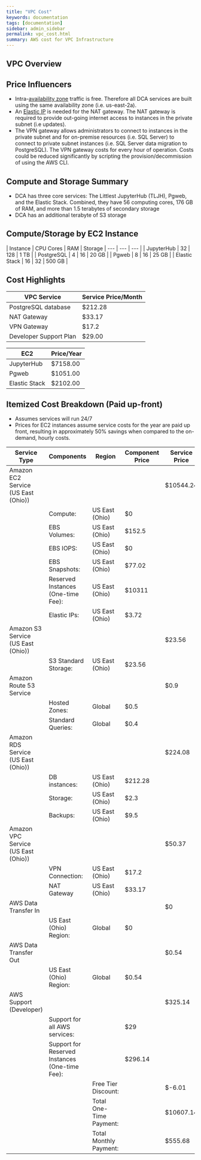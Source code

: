 ```yaml
---
title: "VPC Cost"
keywords: documentation
tags: [documentation]
sidebar: admin_sidebar
permalink: vpc_cost.html
summary: AWS cost for VPC Infrastructure
---
```


## VPC Overview

## Price Influencers
* Intra-[availability zone](https://docs.aws.amazon.com/AWSEC2/latest/UserGuide/using-regions-availability-zones.html) traffic is free. Therefore all DCA services are built using the same availability zone (i.e. us-east-2a).  
* An [Elastic IP](https://docs.aws.amazon.com/AWSEC2/latest/UserGuide/elastic-ip-addresses-eip.html) is needed for the NAT gateway. The NAT gateway is required to provide out-going internet access to instances in the private subnet (i.e updates).
* The VPN gateway allows administrators to connect to instances in the private subnet and for on-premise resources (i.e. SQL Server) to connect to private subnet instances (i.e. SQL Server data migration to PostgreSQL). The VPN gateway costs for every hour of operation. Costs could be reduced significantly by scripting the provision/decommission of using the AWS CLI.

## Compute and Storage Summary
* DCA has three core services: The Littlest JupyterHub (TLJH), Pgweb, and the Elastic Stack.  Combined, they have 56 computing cores, 176 GB of RAM, and more than 1.5 terabytes of secondary storage
* DCA has an additional terabyte of S3 storage

## Compute/Storage by EC2 Instance

| Instance | CPU Cores | RAM | Storage
| --- | --- | --- |
| JupyterHub | 32 | 128 | 1 TB |
| PostgreSQL | 4 | 16 | 20 GB |
| Pgweb | 8 | 16 | 25 GB |
| Elastic Stack | 16 | 32 | 500 GB |

## Cost Highlights

| VPC Service | Service Price/Month |
| --- | --- |
| PostgreSQL database | $212.28 |
| NAT Gateway | $33.17 |
| VPN Gateway | $17.2 |
| Developer Support Plan | $29.00 |

| EC2 |  Price/Year |
| --- | --- |
| JupyterHub | $7158.00
| Pgweb | $1051.00
| Elastic Stack | $2102.00

## Itemized Cost Breakdown (Paid up-front)
* Assumes services will run 24/7
* Prices for EC2 instances assume service costs for the year are paid up front, resulting in approximately 50% savings when compared to the on-demand, hourly costs.

|  Service Type | Components | Region | Component Price | Service Price |
| --- | --- | --- | --- | --- |
|  Amazon EC2 Service (US East (Ohio)) |  |  |  | $10544.24 |
|   | Compute: | US East (Ohio) | $0 |  |
|   | EBS Volumes: | US East (Ohio) | $152.5 |  |
|   | EBS IOPS: | US East (Ohio) | $0 |  |
|   | EBS Snapshots: | US East (Ohio) | $77.02 |  |
|   | Reserved Instances (One-time Fee): | US East (Ohio) | $10311 |  |
|   | Elastic IPs: | US East (Ohio) | $3.72 |  |
|  Amazon S3 Service (US East (Ohio)) |  |  |  | $23.56 |
|   | S3 Standard Storage: | US East (Ohio) | $23.56 |  |
|  Amazon Route 53 Service |  |  |  | $0.9 |
|   | Hosted Zones: | Global | $0.5 |  |
|   | Standard Queries: | Global | $0.4 |  |
|  Amazon RDS Service (US East (Ohio)) |  |  |  | $224.08 |
|   | DB instances: | US East (Ohio) | $212.28 |  |
|   | Storage: | US East (Ohio) | $2.3 |  |
|   | Backups: | US East (Ohio) | $9.5 |  |
|  Amazon VPC Service (US East (Ohio)) |  |  |  | $50.37 |
|   | VPN Connection: | US East (Ohio) | $17.2 |  |
|   | NAT Gateway | US East (Ohio) | $33.17 |  |
|  AWS Data Transfer In |  |  |  | $0 |
|   | US East (Ohio) Region: | Global | $0 |  |
|  AWS Data Transfer Out |  |  |  | $0.54 |
|   | US East (Ohio) Region: | Global | $0.54 |  |
|  AWS Support (Developer) |  |  |  | $325.14 |
|   | Support for all AWS services: |  | $29 |  |
|   | Support for Reserved Instances (One-time Fee): |  | $296.14 |  |
|   |  | Free Tier Discount: |  | $-6.01 |
|   |  | Total One-Time Payment: |  | $10607.14 |
|   |  | Total Monthly Payment: |  | $555.68 |
